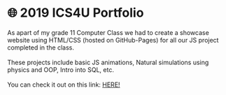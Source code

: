 # 🌐 2019 ICS4U Portfolio

As apart of my grade 11 Computer Class we had to create a showcase website using HTML/CSS (hosted on GitHub-Pages) for all our JS project completed in the class.<br /><br />
These projects include basic JS animations, Natural simulations using physics and OOP, Intro into SQL, etc.  <br /><br />
You can check it out on this link: [HERE!](https://karanpatel-15.github.io/ICS4U-Classwork-Portfolio/)
